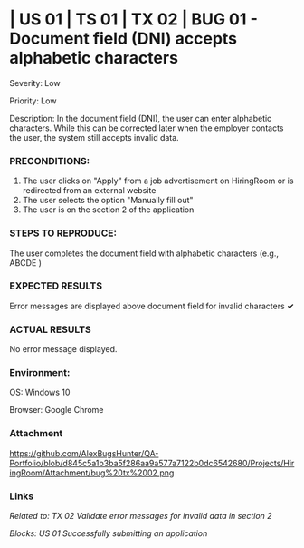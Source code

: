 # | US 01 | TS 01 | TX 02 | BUG 01 - Document field (DNI) accepts alphabetic characters #

Severity: Low 

Priority: Low

Description: In the document field (DNI), the user can enter alphabetic characters. While this can be corrected later when the employer contacts the user, the system still accepts invalid data.

### PRECONDITIONS: ###

1. The user clicks on "Apply" from a job advertisement on HiringRoom or is redirected from an external website 
2. The user selects the option "Manually fill out"
3. The user is on the section 2 of the application

### STEPS TO REPRODUCE: ###

The user completes the document field with alphabetic characters (e.g., ABCDE )
               
### EXPECTED RESULTS ###

Error messages are displayed above document field for invalid characters    **✓** 

### ACTUAL RESULTS ###

No error message displayed.

### Environment: ###

OS: Windows 10

Browser: Google Chrome

### Attachment ###

https://github.com/AlexBugsHunter/QA-Portfolio/blob/d845c5a1b3ba5f286aa9a577a7122b0dc6542680/Projects/HiringRoom/Attachment/bug%20tx%2002.png

### Links ###

*Related to: TX 02 Validate error messages for invalid data in section 2*

*Blocks: US 01 Successfully submitting an application*
